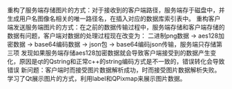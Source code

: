 
重构了服务端存储图片的方式：对于接收到的客户端路径，服务端存于磁盘中，并生成用户名图像名相关的唯一路径名，在插入对应的数据库索引表中。
重构客户端发送服务端图片的方式：在之前的数据传输过程中，服务端存储和客户端存储的数据有问题，客户端对数据的处理过程现在改变为： 二进制png数据 -> aes128加密数据 -> base64编码数据 -> json包 -> base64编码json传输，服务端只存储第三项
发现如果服务端存储aes128加密数据就会导致客户端接受到的数据产生变化，原因是qt的Qstring和正常c++的string编码方式是不一致的，错误转化会导致错误
新问题：客户端时而接受图片数据解析成功，时而接受图片数据解析失败。
学习了Qt展示图片的方式，利用label和QPixmap来展示图片数据。
